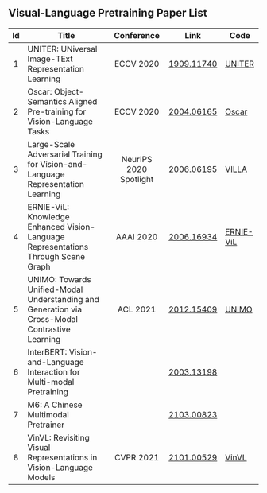 ## Visual-Language Pretraining Paper List

| Id | Title | Conference | Link | Code |
|:--:| ----- | :--: | ---- | ---- |
| 1  | UNITER: UNiversal Image-TExt Representation Learning | ECCV 2020 |[1909.11740](https://arxiv.org/abs/1909.11740)|[UNITER](https://github.com/ChenRocks/UNITER)|
| 2  | Oscar: Object-Semantics Aligned Pre-training for Vision-Language Tasks | ECCV 2020 |[2004.06165](https://arxiv.org/abs/2004.06165)|[Oscar](https://github.com/microsoft/Oscar)|
| 3  | Large-Scale Adversarial Training for Vision-and-Language Representation Learning | NeurIPS 2020 Spotlight |[2006.06195](https://arxiv.org/abs/2006.06195) |[VILLA](https://github.com/zhegan27/VILLA)|
| 4 | ERNIE-ViL: Knowledge Enhanced Vision-Language Representations Through Scene Graph | AAAI 2020 |[2006.16934](https://arxiv.org/abs/2006.16934)|[ERNIE-ViL](https://github.com/Muennighoff/vilio/tree/master/ernie-vil)|
| 5  | UNIMO: Towards Unified-Modal Understanding and Generation via Cross-Modal Contrastive Learning | ACL 2021 |[2012.15409](https://arxiv.org/abs/2012.15409)|[UNIMO](https://github.com/weili-baidu/UNIMO)|
| 6  | InterBERT: Vision-and-Language Interaction for Multi-modal Pretraining | |[2003.13198](https://arxiv.org/abs/2003.14198)| |
| 7  | M6: A Chinese Multimodal Pretrainer | |[2103.00823](https://arxiv.org/abs/2103.00823)| |
| 8  | VinVL: Revisiting Visual Representations in Vision-Language Models | CVPR 2021 |[2101.00529](https://arxiv.org/abs/2101.00529)|[VinVL](https://github.com/pzzhang/VinVL)|





